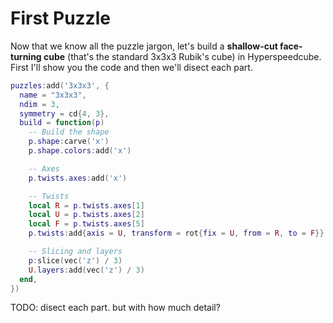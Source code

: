 # First Puzzle

Now that we know all the puzzle jargon, let's build a **shallow-cut face-turning cube** (that's the standard 3x3x3 Rubik's cube) in Hyperspeedcube. First I'll show you the code and then we'll disect each part.

```lua
puzzles:add('3x3x3', {
  name = "3x3x3",
  ndim = 3,
  symmetry = cd{4, 3},
  build = function(p)
    -- Build the shape
    p.shape:carve('x')
    p.shape.colors:add('x')

    -- Axes
    p.twists.axes:add('x')

    -- Twists
    local R = p.twists.axes[1]
    local U = p.twists.axes[2]
    local F = p.twists.axes[5]
    p.twists:add{axis = U, transform = rot{fix = U, from = R, to = F}}

    -- Slicing and layers
    p:slice(vec('z') / 3)
    U.layers:add(vec('z') / 3)
  end,
})
```

TODO: disect each part. but with how much detail?
